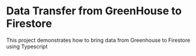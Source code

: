 # Data Transfer from GreenHouse to Firestore


This project demonstrates how to bring data from Greenhouse to Firestore using Typescript
